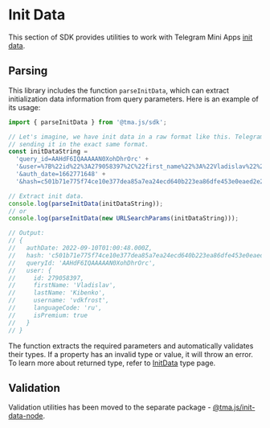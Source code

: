 # Init Data

This section of SDK provides utilities to work with Telegram Mini
Apps [init data](../../platform/init-data.md).

## Parsing

This library includes the function `parseInitData`, which can extract initialization data
information from query parameters. Here is an example of its usage:

```typescript
import { parseInitData } from '@tma.js/sdk';

// Let's imagine, we have init data in a raw format like this. Telegram application is
// sending it in the exact same format.
const initDataString =
  'query_id=AAHdF6IQAAAAAN0XohDhrOrc' +
  '&user=%7B%22id%22%3A279058397%2C%22first_name%22%3A%22Vladislav%22%2C%22last_name%22%3A%22Kibenko%22%2C%22username%22%3A%22vdkfrost%22%2C%22language_code%22%3A%22ru%22%2C%22is_premium%22%3Atrue%7D' +
  '&auth_date=1662771648' +
  '&hash=c501b71e775f74ce10e377dea85a7ea24ecd640b223ea86dfe453e0eaed2e2b2';

// Extract init data.
console.log(parseInitData(initDataString));
// or
console.log(parseInitData(new URLSearchParams(initDataString)));

// Output:
// {
//   authDate: 2022-09-10T01:00:48.000Z,
//   hash: 'c501b71e775f74ce10e377dea85a7ea24ecd640b223ea86dfe453e0eaed2e2b2',
//   queryId: 'AAHdF6IQAAAAAN0XohDhrOrc',
//   user: {
//     id: 279058397,
//     firstName: 'Vladislav',
//     lastName: 'Kibenko',
//     username: 'vdkfrost',
//     languageCode: 'ru',
//     isPremium: true
//   }
// }
```

The function extracts the required parameters and automatically validates their types. If a property
has an invalid type or value, it will throw an error. To learn more about returned type, refer
to [InitData](init-data/init-data.md) type page.

## Validation

Validation utilities has been moved to the separate
package - [@tma.js/init-data-node](../tma-js-init-data-node.md).
